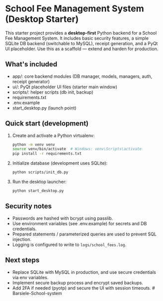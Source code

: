 # School Fee Management System (Desktop Starter)

This starter project provides a **desktop-first** Python backend for a School Fee Management System.
It includes basic security features, a simple SQLite DB backend (switchable to MySQL), receipt generation,
and a PyQt UI placeholder. Use this as a scaffold — extend and harden for production.

## What's included
- app/: core backend modules (DB manager, models, managers, auth, receipt generator)
- ui/: PyQt placeholder UI files (starter main window)
- scripts/: helper scripts (db init, backup)
- requirements.txt
- .env.example
- start_desktop.py (launch point)

## Quick start (development)
1. Create and activate a Python virtualenv:
   ```bash
   python -m venv venv
   source venv/bin/activate  # Windows: venv\Scripts\activate
   pip install -r requirements.txt
   ```
2. Initialize database (development uses SQLite):
   ```bash
   python scripts/init_db.py
   ```
3. Run the desktop launcher:
   ```bash
   python start_desktop.py
   ```

## Security notes
- Passwords are hashed with bcrypt using passlib.
- Use environment variables (see .env.example) for secrets and DB credentials.
- Prepared statements / parameterized queries are used to prevent SQL injection.
- Logging is configured to write to `logs/school_fees.log`.

## Next steps
- Replace SQLite with MySQL in production, and use secure credentials via env variables.
- Implement secure backup process and encrypt saved backups.
- Add 2FA if needed (pyotp) and secure the UI with session timeouts.
#   B a r s i e l e - S c h o o l - s y s t e m  
 